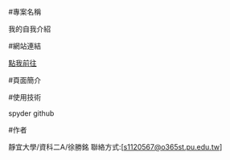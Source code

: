 #專案名稱

我的自我介紹

#網站連結

[點我前往](https://wasd1234621.github.io/ming/%E5%93%AD/index.html)

#頁面簡介

#使用技術

spyder
github

#作者

靜宜大學/資科二A/徐勝銘 聯絡方式:[s1120567@o365st.pu.edu.tw]
